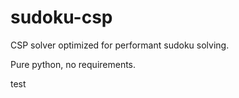# sudoku-csp

CSP solver optimized for performant sudoku solving.

Pure python, no requirements.

test
